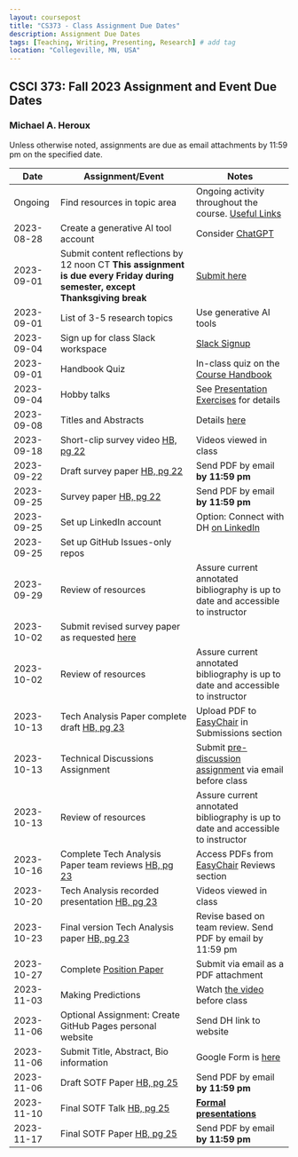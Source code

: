 ```yaml
---
layout: coursepost
title: "CS373 - Class Assignment Due Dates"
description: Assignment Due Dates
tags: [Teaching, Writing, Presenting, Research] # add tag
location: "Collegeville, MN, USA"
---
```


## CSCI 373: Fall 2023 Assignment and Event Due Dates

### Michael A. Heroux

Unless otherwise noted, assignments are due as email attachments by 11:59 pm on the specified date.

| **Date** | **Assignment/Event** | **Notes** |
| ---------- | --- | --- |
| Ongoing | Find resources in topic area | Ongoing activity throughout the course. [Useful Links](https://maherou.github.io/Teaching/files/CS373/CS373-Links/) |
| 2023-08-28 | Create a generative AI tool account | Consider [ChatGPT](https://chat.openai.com) |
| 2023-09-01 | Submit content reflections by 12 noon CT **This assignment is due every Friday during semester, except Thanksgiving break** | [Submit here](https://forms.gle/99m7TCQNvQo7cFQu7)
| 2023-09-01 | List of 3-5 research topics | Use generative AI tools |
| 2023-09-04 | Sign up for class Slack workspace | [Slack Signup](https://join.slack.com/t/newworkspace-v9a6356/shared_invite/zt-21zhvcrzb-EI83fvHjquviHdwmKXUfkQ)  |
| 2023-09-01 | Handbook Quiz | In-class quiz on the [Course Handbook](../CSCI373CourseHandbookLatestEdition.pdf) |
| 2023-09-04 | Hobby talks | See [Presentation Exercises](https://collegeville.github.io/Orator/PresentationsThatWork/) for details |
| 2023-09-08 | Titles and Abstracts | Details [here](https://collegeville.github.io/Scribe/TitlesAndAbstractsThatWork/) |
| 2023-09-18 | Short-clip survey video [HB, pg 22](../CSCI373CourseHandbookLatestEdition.pdf) | Videos viewed in class  | 
| 2023-09-22 | Draft survey paper [HB, pg 22](../CSCI373CourseHandbookLatestEdition.pdf) | Send PDF by email **by 11:59 pm** |
| 2023-09-25 | Survey paper [HB, pg 22](../CSCI373CourseHandbookLatestEdition.pdf) | Send PDF by email **by 11:59 pm** |
| 2023-09-25 | Set up LinkedIn account | Option: Connect with DH [on LinkedIn](https://in.linkedin.com/in/michael-heroux-763590) |
| 2023-09-25 | Set up GitHub Issues-only repos| |
| 2023-09-29 | Review of resources | Assure current annotated bibliography is up to date and accessible to instructor |
| 2023-10-02 |Submit revised survey paper as requested [here](https://collegeville.github.io/Scribe/BetterTechnicalWriting/) | |
| 2023-10-02 | Review of resources | Assure current annotated bibliography is up to date and accessible to instructor |
| 2023-10-13 | Tech Analysis Paper complete draft [HB, pg 23](../CSCI373CourseHandbookLatestEdition.pdf) | Upload PDF to [EasyChair](https://easychair.org/conferences/?conf=fall2023tap) in Submissions section |
| 2023-10-13 | Technical Discussions Assignment | Submit [pre-discussion assignment](https://collegeville.github.io/Orator/DiscussionsThatWork/) via email before class |
| 2023-10-13 | Review of resources | Assure current annotated bibliography is up to date and accessible to instructor |
| 2023-10-16 | Complete Tech Analysis Paper team reviews [HB, pg 23](../CSCI373CourseHandbookLatestEdition.pdf) | Access PDFs from [EasyChair](https://easychair.org/conferences/?conf=fall2023tap) Reviews section |
| 2023-10-20 | Tech Analysis recorded presentation [HB, pg 23](../CSCI373CourseHandbookLatestEdition.pdf) | Videos viewed in class|
| 2023-10-23 | Final version Tech Analysis paper [HB, pg 23](../CSCI373CourseHandbookLatestEdition.pdf) | Revise based on team review. Send PDF by email by 11:59 pm |
| 2023-10-27 | Complete [Position Paper](https://collegeville.github.io/Scribe/PositionPapers/) | Submit via email as a PDF attachment | 
| 2023-11-03 | Making Predictions | Watch [the video](https://collegeville.github.io/Scribe/PredictionsThatWork/) before class |
| 2023-11-06 | Optional Assignment: Create GitHub Pages personal website | Send DH link to website |
| 2023-11-06 | Submit Title, Abstract, Bio information | Google Form is [here](https://forms.gle/d6xJTCqofyq4jXGh8) |
| 2023-11-06 | Draft SOTF Paper [HB, pg 25](../CSCI373CourseHandbookLatestEdition.pdf) | Send PDF by email **by 11:59 pm** |
| 2023-11-10 | Final SOTF Talk [HB, pg 25](../CSCI373CourseHandbookLatestEdition.pdf) | [**Formal presentations**](../2023-Fall-Final-Presentation-Schedule) |
| 2023-11-17 | Final SOTF Paper [HB, pg 25](../CSCI373CourseHandbookLatestEdition.pdf) | Send PDF by email **by 11:59 pm** |
